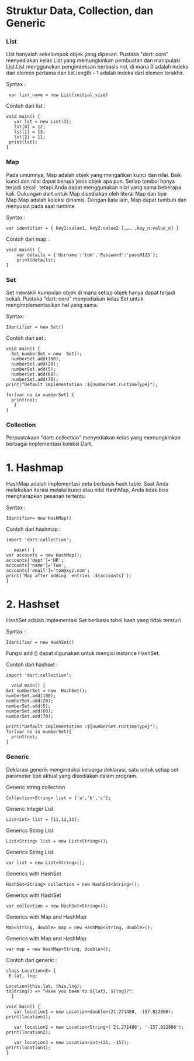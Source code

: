  # Struktur Data, Collection, dan Generic #

### List ###

List hanyalah sekelompok objek yang dipesan. Pustaka "dart: core" menyediakan kelas List yang memungkinkan pembuatan dan manipulasi List.List menggunakan pengindeksan berbasis nol, di mana 0 adalah indeks dari elemen pertama dan list.length - 1 adalah indeks dari elemen terakhir.

Syntax  :

     var list_name = new List(initial_size)

Contoh dari list :

    void main() { 
       var lst = new List(3); 
       lst[0] = 12; 
       lst[1] = 13; 
       lst[2] = 11; 
     print(lst); 
    }


### Map ###

Pada umumnya, Map adalah objek yang mengaitkan kunci dan nilai. Baik kunci dan nilai dapat berupa jenis objek apa pun. Setiap tombol hanya terjadi sekali, tetapi Anda dapat menggunakan nilai yang sama beberapa kali. Dukungan dart untuk Map disediakan oleh literal Map dan tipe Map.Map adalah koleksi dinamis. Dengan kata lain, Map dapat tumbuh dan menyusut pada saat runtime

Syntax :

    var identifier = { key1:value1, key2:value2 [,…..,key_n:value_n] }

Contoh dari map :

    void main() { 
        var details = {'Usrname':'tom','Password':'pass@123'}; 
        print(details); 
    }

### Set ###

Set mewakili kumpulan objek di mana setiap objek hanya dapat terjadi sekali. Pustaka "dart: core" menyediakan kelas Set untuk mengimplementasikan hal yang sama.

Syntax:

    Identifier = new Set()

Contoh dari set :

    void main() { 
      Set numberSet = new  Set(); 
      numberSet.add(100); 
      numberSet.add(20); 
      numberSet.add(5); 
      numberSet.add(60); 
      numberSet.add(70);
    print("Default implementation :${numberSet.runtimeType}");  
   
    for(var no in numberSet) { 
      print(no); 
       } 
    }
    
### Collection ###

Perpustakaan "dart: collection" menyediakan kelas yang memungkinkan berbagai implementasi koleksi Dart. 

# 1.	Hashmap

HashMap adalah implementasi peta berbasis hash table. Saat Anda melakukan iterasi melalui kunci atau nilai HashMap, Anda tidak bisa mengharapkan pesanan tertentu. 

Syntax :

    Identifier= new HashMap()
    
Contoh dari hashmap :

    import 'dart:collection'; 
  
       main() { 
    var accounts = new HashMap(); 
    accounts['dept']='HR'; 
    accounts['name']='Tom'; 
    accounts['email']='tom@xyz.com'; 
    print('Map after adding  entries :${accounts}'); 
    }

# 2.	Hashset

HashSet adalah implementasi Set berbasis tabel hash yang tidak teratur\

Syntax :

    Identifier = new HashSet() 
Fungsi add () dapat digunakan untuk mengisi instance HashSet.

Contoh dari hashset :

    import 'dart:collection'; 
      
      void main() { 
    Set numberSet = new  HashSet(); 
    numberSet.add(100); 
    numberSet.add(20); 
    numberSet.add(5); 
    numberSet.add(60); 
    numberSet.add(70); 
    
    print("Default implementation :${numberSet.runtimeType}"); 
    for(var no in numberSet){ 
      print(no); 
    }

### Generic ### 
Deklarasi generik menginduksi keluarga deklarasi, satu untuk setiap set parameter tipe aktual yang disediakan dalam program.


Generic string collection
    
    Collection<String> list = ['a','b','c'];

Generic Integer List
    
    List<int> list = [11,12,13];

Generics String List
    
    List<String> list = new List<String>();

Generics String List
    
    var list = new List<String>();

Generics with HashSet
    
    HashSet<String> collection = new HashSet<String>();

Generics with HashSet
    
    var collection = new HashSet<String>();

Generics with Map and HashMap
    
    Map<String, double> map = new HashMap<String, double>();

Generics with Map and HashMap
    
    var map = new HashMap<String, double>();

Contoh dari generic :

    class Location<E> {
     E lat, lng;
  
    Location(this.lat, this.lng);
    toString() => "Have you been to ${lat}, ${lng}?";
      }

    void main() {
       var location1 = new Location<double>(21.271488, -157.822806);
    print(location1);
  
       var location2 = new Location<String>('21.271488', '-157.822806');
    print(location2);
  
       var location3 = new Location<int>(21, -157);
    print(location3);
    }
